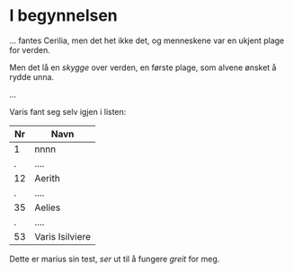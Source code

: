# I begynnelsen
... fantes Cerilia, men det het ikke det, og menneskene var en ukjent plage for verden.

Men det lå en *skygge* over verden, en første plage, som alvene ønsket å rydde unna.

...

Varis fant seg selv igjen i listen:

Nr   | Navn
---- | ----
 1 | nnnn
 . | ....
12 | Aerith
 . | ....
35 | Aelies
 . | ....
53 | Varis Isilviere


Dette er marius sin test, *ser* ut til å fungere _greit_ for meg. 
